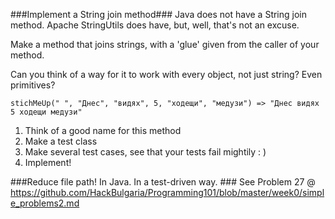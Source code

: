 ###Implement a String join method### 
Java does not have a String join method. Apache StringUtils does have, but, well, that's not an excuse.

Make a method that joins strings, with a 'glue' given from the caller of your method.

Can you think of a way for it to work with every object, not just string? Even primitives?

`stichMeUp(" ", "Днес", "видях", 5, "ходещи", "медузи") => "Днес видях 5 ходещи медузи"` 

1) Think of a good name for this method
2) Make a test class
3) Make several test cases, see that your tests fail mightily : )
4) Implement! 

###Reduce file path! In Java. In a test-driven way. ###
See Problem 27 @ https://github.com/HackBulgaria/Programming101/blob/master/week0/simple_problems2.md

